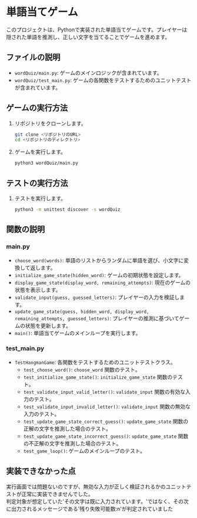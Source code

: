 # 単語当てゲーム

このプロジェクトは、Pythonで実装された単語当てゲームです。プレイヤーは隠された単語を推測し、正しい文字を当てることでゲームを進めます。

## ファイルの説明

- `wordQuiz/main.py`: ゲームのメインロジックが含まれています。
- `wordQuiz/test_main.py`: ゲームの各関数をテストするためのユニットテストが含まれています。

## ゲームの実行方法

1. リポジトリをクローンします。
    ```sh
    git clone <リポジトリのURL>
    cd <リポジトリのディレクトリ>
    ```

2. ゲームを実行します。
    ```sh
    python3 wordQuiz/main.py
    ```

## テストの実行方法

1. テストを実行します。
    ```sh
    python3 -m unittest discover -s wordQuiz
    ```

## 関数の説明

### main.py

- `choose_word(words)`: 単語のリストからランダムに単語を選び、小文字に変換して返します。
- `initialize_game_state(hidden_word)`: ゲームの初期状態を設定します。
- `display_game_state(display_word, remaining_attempts)`: 現在のゲームの状態を表示します。
- `validate_input(guess, guessed_letters)`: プレイヤーの入力を検証します。
- `update_game_state(guess, hidden_word, display_word, remaining_attempts, guessed_letters)`: プレイヤーの推測に基づいてゲームの状態を更新します。
- `main()`: 単語当てゲームのメインループを実行します。

### test_main.py

- `TestHangmanGame`: 各関数をテストするためのユニットテストクラス。
    - `test_choose_word()`: `choose_word` 関数のテスト。
    - `test_initialize_game_state()`: `initialize_game_state` 関数のテスト。
    - `test_validate_input_valid_letter()`: `validate_input` 関数の有効な入力のテスト。
    - `test_validate_input_invalid_letter()`: `validate_input` 関数の無効な入力のテスト。
    - `test_update_game_state_correct_guess()`: `update_game_state` 関数の正解の文字を推測した場合のテスト。
    - `test_update_game_state_incorrect_guess()`: `update_game_state` 関数の不正解の文字を推測した場合のテスト。
    - `test_game_loop()`: ゲームのメインループのテスト。

## 実装できなかった点
実行画面では問題ないのですが、無効な入力が正しく検証されるかのユニットテストが正常に実装できませんでした。
<br>
判定対象が想定していた'その文字は既に入力されています。'ではなく、その次に出力されるメッセージである'残り失敗可能数:n'が判定されていました